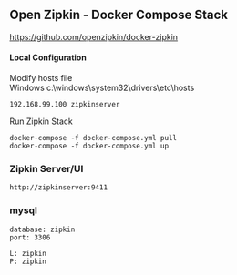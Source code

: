 ## Open Zipkin - Docker Compose Stack

https://github.com/openzipkin/docker-zipkin


#### Local Configuration

Modify hosts file     
Windows c:\windows\system32\drivers\etc\hosts

```
192.168.99.100 zipkinserver
```

Run Zipkin Stack
```
docker-compose -f docker-compose.yml pull
docker-compose -f docker-compose.yml up
```

### Zipkin Server/UI

```
http://zipkinserver:9411
```

### mysql

```
database: zipkin
port: 3306

L: zipkin
P: zipkin
```
